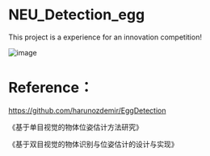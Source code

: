 # NEU_Detection_egg

This project is a experience for an innovation competition!

![image](https://github.com/571502680/NEU_Detection_egg/blob/master/20191012_172612.gif)

# Reference：

https://github.com/harunozdemir/EggDetection

《基于单目视觉的物体位姿估计方法研究》

《基于双目视觉的物体识别与位姿估计的设计与实现》
